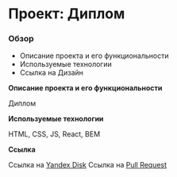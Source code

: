 # Проект: Диплом

### Обзор

* Описание проекта и его функциональности
* Используемые технологии
* Ссылка на Дизайн 


**Описание проекта и его функциональности**

Диплом

**Используемые технологии**

HTML, CSS, JS, React, BEM

**Ссылка**

Ссылка на [Yandex Disk](https://disk.yandex.com/d/5LGV3P0eH0xshA)
Ссылка на [Pull Request](https://github.com/victoriasmi/movies-explorer-frontend/pull/3)
